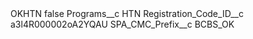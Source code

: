 <?xml version="1.0" encoding="UTF-8"?>
<CustomMetadata xmlns="http://soap.sforce.com/2006/04/metadata" xmlns:xsi="http://www.w3.org/2001/XMLSchema-instance" xmlns:xsd="http://www.w3.org/2001/XMLSchema">
    <label>OKHTN</label>
    <protected>false</protected>
    <values>
        <field>Programs__c</field>
        <value xsi:type="xsd:string">HTN</value>
    </values>
    <values>
        <field>Registration_Code_ID__c</field>
        <value xsi:type="xsd:string">a3l4R000002oA2YQAU</value>
    </values>
    <values>
        <field>SPA_CMC_Prefix__c</field>
        <value xsi:type="xsd:string">BCBS_OK</value>
    </values>
</CustomMetadata>
